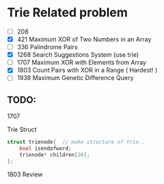 # Trie Related problem

- [ ] 208
- [x] 421 Maximum XOR of Two Numbers in an Array
- [ ] 336 Palindrome Pairs
- [x] 1268 Search Suggestions System (use trie)
- [ ] 1707 Maximum XOR with Elements from Array
- [x] 1803 Count Pairs with XOR in a Range ( Hardest! )
- [ ] 1938 Maximum Genetic Difference Query 
## TODO:

1707

Trie Struct
```cpp
struct trienode{  // make structure of trie..
    bool isendofword;
    trienode* children[26];
};
```

1803 Review